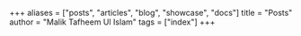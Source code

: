 +++
aliases = ["posts", "articles", "blog", "showcase", "docs"]
title = "Posts"
author = "Malik Tafheem Ul Islam"
tags = ["index"]
+++
